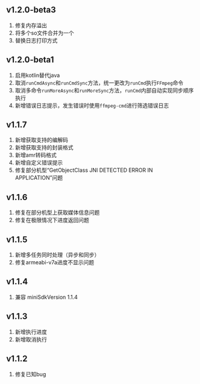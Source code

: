 ## v1.2.0-beta3
1. 修复内存溢出
2. 将多个so文件合并为一个
3. 替换日志打印方式

## v1.2.0-beta1
1. 启用kotlin替代java
2. 取消`runCmdAsync`和`runCmdSync`方法，统一更改为`runCmd`执行`FFmpeg`命令
3. 取消多命令`runMoreAsync`和`runMoreSync`方法，`runCmd`内部自动实现同步顺序执行
4. 新增错误日志提示，发生错误时使用`ffmpeg-cmd`进行筛选错误日志

## v1.1.7
1. 新增获取支持的编解码
2. 新增获取支持的封装格式
3. 新增amr转码格式
4. 新增自定义错误提示
5. 修复部分机型“GetObjectClass JNI DETECTED ERROR IN APPLICATION”问题

## v1.1.6
1. 修复在部分机型上获取媒体信息问题
2. 修复在极限情况下进度返回问题

## v1.1.5
1. 新增多任务同时处理（异步和同步）
2. 修复armeabi-v7a进度不显示问题

## v1.1.4
1. 兼容 miniSdkVersion 1.1.4

## v1.1.3
1. 新增执行进度
2. 新增取消执行

## v1.1.2
1. 修复已知bug